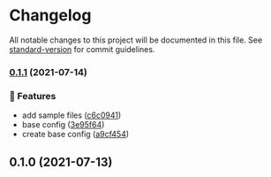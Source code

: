 # Changelog

All notable changes to this project will be documented in this file. See [standard-version](https://github.com/conventional-changelog/standard-version) for commit guidelines.

### [0.1.1](https://github.com/DanielSepulveda/my-eslint-config/compare/v0.1.0...v0.1.1) (2021-07-14)


### 🚀 Features

* add sample files ([c6c0941](https://github.com/DanielSepulveda/my-eslint-config/commit/c6c0941a8559c1e8a17d85d625930811ba03a2ff))
* base config ([3e95f64](https://github.com/DanielSepulveda/my-eslint-config/commit/3e95f64aa22ad5f310a88b5cba3a11f89f5b07b2))
* create base config ([a9cf454](https://github.com/DanielSepulveda/my-eslint-config/commit/a9cf4540d882f99c13bb4559195fb76a2453b6a8))

## 0.1.0 (2021-07-13)
